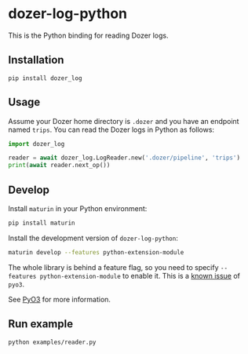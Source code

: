 # dozer-log-python

This is the Python binding for reading Dozer logs.

## Installation

`pip install dozer_log`

## Usage

Assume your Dozer home directory is `.dozer` and you have an endpoint named `trips`. You can read the Dozer logs in Python as follows:

```python
import dozer_log

reader = await dozer_log.LogReader.new('.dozer/pipeline', 'trips')
print(await reader.next_op())
```

## Develop

Install `maturin` in your Python environment:

```bash
pip install maturin
```

Install the development version of `dozer-log-python`:

```bash
maturin develop --features python-extension-module
```

The whole library is behind a feature flag, so you need to specify `--features python-extension-module` to enable it.
This is a [known issue](https://pyo3.rs/v0.18.3/faq.html#i-cant-run-cargo-test-or-i-cant-build-in-a-cargo-workspace-im-having-linker-issues-like-symbol-not-found-or-undefined-reference-to-_pyexc_systemerror) of `pyo3`.

See [PyO3](https://pyo3.rs) for more information.

## Run example

```bash
python examples/reader.py
```
